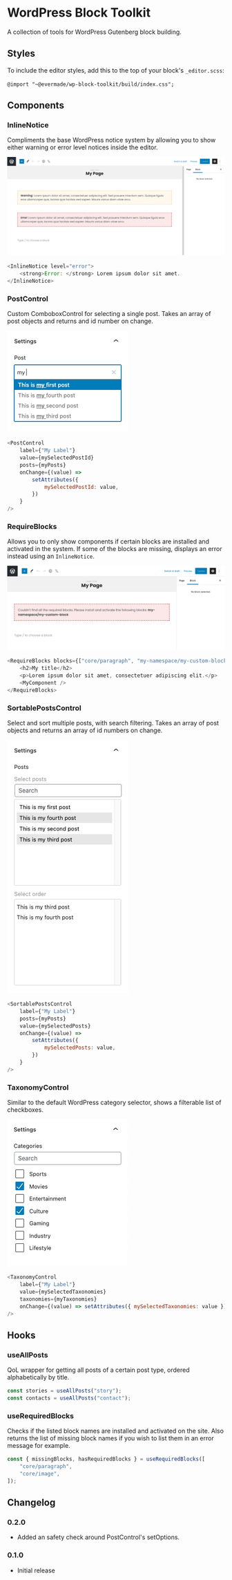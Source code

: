 # WordPress Block Toolkit

A collection of tools for WordPress Gutenberg block building.

## Styles

To include the editor styles, add this to the top of your block's `_editor.scss`:

`@import "~@evermade/wp-block-toolkit/build/index.css";`

## Components

### InlineNotice

Compliments the base WordPress notice system by allowing you to show either warning or error level notices inside the editor.

![InlineNotice example](assets/InlineNotice-screenshot-01.png)

```javascript
<InlineNotice level="error">
	<strong>Error: </strong> Lorem ipsum dolor sit amet.
</InlineNotice>
```

### PostControl

Custom ComboboxControl for selecting a single post. Takes an array of post objects and returns and id number on change.

![PostControl example](assets/PostControl-screenshot-01.png)

```javascript
<PostControl
	label={"My Label"}
	value={mySelectedPostId}
	posts={myPosts}
	onChange={(value) =>
		setAttributes({
			mySelectedPostId: value,
		})
	}
/>
```

### RequireBlocks

Allows you to only show components if certain blocks are installed and activated in the system. If some of the blocks are missing, displays an error instead using an `InlineNotice`.

![RequireBlocks example](assets/RequireBlocks-screenshot-01.png)

```javascript
<RequireBlocks blocks={["core/paragraph", "my-namespace/my-custom-block"]}>
	<h2>My title</h2>
	<p>Lorem ipsum dolor sit amet, consectetuer adipiscing elit.</p>
	<MyComponent />
</RequireBlocks>
```

### SortablePostsControl

Select and sort multiple posts, with search filtering. Takes an array of post objects and returns an array of id numbers on change.

![SortablePostsControl example](assets/SortablePostsControl-screenshot-01.png)

```javascript
<SortablePostsControl
	label={"My Label"}
	posts={myPosts}
	value={mySelectedPosts}
	onChange={(value) =>
		setAttributes({
			mySelectedPosts: value,
		})
	}
/>
```

### TaxonomyControl

Similar to the default WordPress category selector, shows a filterable list of checkboxes.

![TaxonomyControl example](assets/TaxonomyControl-screenshot-01.png)

```javascript
<TaxonomyControl
	label={"My Label"}
	value={mySelectedTaxonomies}
	taxonomies={myTaxonomies}
	onChange={(value) => setAttributes({ mySelectedTaxonomies: value })}
/>
```

## Hooks

### useAllPosts

QoL wrapper for getting all posts of a certain post type, ordered alphabetically by title.

```javascript
const stories = useAllPosts("story");
const contacts = useAllPosts("contact");
```

### useRequiredBlocks

Checks if the listed block names are installed and activated on the site. Also returns the list of missing block names if you wish to list them in an error message for example.

```javascript
const { missingBlocks, hasRequiredBlocks } = useRequiredBlocks([
	"core/paragraph",
	"core/image",
]);
```

## Changelog

### 0.2.0

- Added an safety check around PostControl's setOptions.

### 0.1.0

- Initial release
